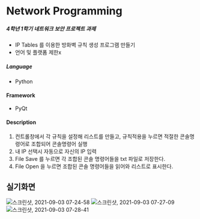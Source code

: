 # Network Programming
##### 4학년 1학기 네트워크 보안 프로젝트 과제
- IP Tables 를 이용한 방화벽 규칙 생성 프로그램 만들기
- 언어 및 플랫폼 제한x

##### Language
- Python

#### Framework
- PyQt

#### Description
1. 컨트롤창에서 각 규칙을 설정해 리스트를 만들고, 규칙적용을 누르면 적절한 콘솔명령어로 조합되어 콘솔명령어 실행
2. 내 IP 선택시 자동으로 자신의 IP 입력
3. File Save 를 누르면 각 조합된 콘솔 명령어들을 txt 파일로 저장한다.
4. File Open 을 누르면 조합된 콘솔 명령어들을 읽어와 리스트로 표시한다.

## 실기화면
![스크린샷, 2021-09-03 07-24-58](https://user-images.githubusercontent.com/39528583/131924454-8c1eac65-ab1a-4671-b250-2881973ec900.png)
![스크린샷, 2021-09-03 07-27-09](https://user-images.githubusercontent.com/39528583/131924461-c0d60f2a-54b3-417c-af1b-bf14afc208b3.png)
![스크린샷, 2021-09-03 07-28-41](https://user-images.githubusercontent.com/39528583/131924464-4c4a8fae-15bd-444f-a018-0c433b6af8f1.png)

